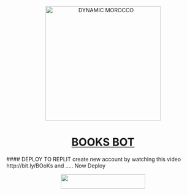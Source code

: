 <p align="center">  
  <a href="http://bit.ly/BOoKs">
      <img alt="DYNAMIC MOROCCO" height="300" src="https://telegra.ph/file/ce4ca70bc9664db71bcf1.jpg">
    <h1 align="center">BOOKS BOT</h1>
  </a>
#### DEPLOY TO REPLIT
  create new account by watching this video
  http://bit.ly/BOoKs
  and .....
Now Deploy
    <br>
<p align="center"><a href="https://repl.it/github/Booktop/bookbot"> <img src="https://img.shields.io/badge/replit%20Deploy-blue?style=for-the-badge&logo=replit" width="220" height="38.45"/></a></p>
